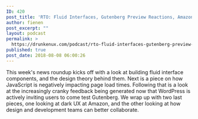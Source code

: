 ```yaml
---
ID: 420
post_title: 'RTO: Fluid Interfaces, Gutenberg Preview Reactions, Amazon&#8217;s Dark UX&#8230;'
author: fienen
post_excerpt: ""
layout: podcast
permalink: >
  https://drunkenux.com/podcast/rto-fluid-interfaces-gutenberg-preview-reactions-amazons-dark-ux/
published: true
post_date: 2018-08-08 06:00:26
---
```

<!-- wp:paragraph -->
<p>This week's news roundup kicks off with a look at building fluid interface components, and the design theory behind them. Next is a piece on how JavaScript is negatively impacting page load times. Following that is a look at the increasingly cranky feedback being generated now that WordPress is actively inviting users to come test Gutenberg. We wrap up with two last pieces, one looking at dark UX at Amazon, and the other looking at how design and development teams can better collaborate.</p>
<!-- /wp:paragraph -->